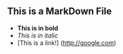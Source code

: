 ## This is a MarkDown File

* **This is in bold**
* *This is in italic*
* [This is a link!] (http://google.com)